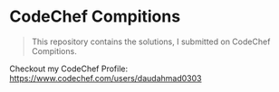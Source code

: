 # CodeChef Compitions

> This repository contains the solutions, I submitted on CodeChef Compitions.

Checkout my CodeChef Profile:
https://www.codechef.com/users/daudahmad0303
